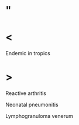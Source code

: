 # "

# <

Endemic in tropics

# >

Reactive arthritis

Neonatal pneumonitis

Lymphogranuloma venerum
